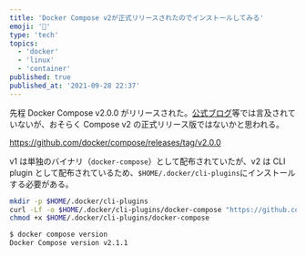 ```yaml
---
title: 'Docker Compose v2が正式リリースされたのでインストールしてみる'
emoji: '🐳'
type: 'tech'
topics:
  - 'docker'
  - 'linux'
  - 'container'
published: true
published_at: '2021-09-28 22:37'
---
```


先程 Docker Compose v2.0.0 がリリースされた。[公式ブログ](https://www.docker.com/blog/)等では言及されていないが、おそらく Compose v2 の正式リリース版ではないかと思われる。

https://github.com/docker/compose/releases/tag/v2.0.0

v1 は単独のバイナリ（`docker-compose`）として配布されていたが、v2 は CLI plugin として配布されているため、`$HOME/.docker/cli-plugins`にインストールする必要がある。

```sh
mkdir -p $HOME/.docker/cli-plugins
curl -Lf -o $HOME/.docker/cli-plugins/docker-compose "https://github.com/docker/compose/releases/download/v2.1.1/docker-compose-linux-x86_64"
chmod +x $HOME/.docker/cli-plugins/docker-compose
```

```sh
$ docker compose version
Docker Compose version v2.1.1
```
